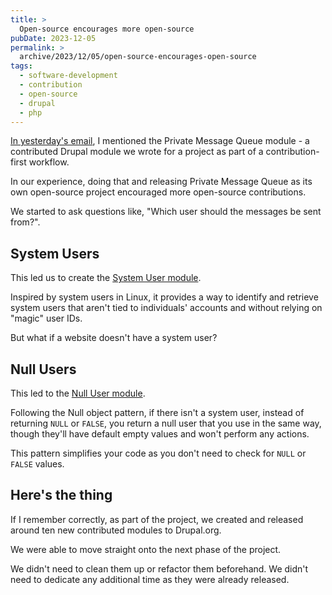 ```yaml
---
title: >
  Open-source encourages more open-source
pubDate: 2023-12-05
permalink: >
  archive/2023/12/05/open-source-encourages-open-source
tags:
  - software-development
  - contribution
  - open-source
  - drupal
  - php
---
```


[In yesterday's email][yesterday], I mentioned the Private Message Queue module - a contributed Drupal module we wrote for a project as part of a contribution-first workflow.

In our experience, doing that and releasing Private Message Queue as its own open-source project encouraged more open-source contributions.

We started to ask questions like, "Which user should the messages be sent from?".

## System Users

This led us to create the [System User module].

Inspired by system users in Linux, it provides a way to identify and retrieve system users that aren't tied to individuals' accounts and without relying on "magic" user IDs.

But what if a website doesn't have a system user?

## Null Users

This led to the [Null User module].

Following the Null object pattern, if there isn't a system user, instead of returning `NULL` or `FALSE`, you return a null user that you use in the same way, though they'll have default empty values and won't perform any actions.

This pattern simplifies your code as you don't need to check for `NULL` or `FALSE` values.

## Here's the thing

If I remember correctly, as part of the project, we created and released around ten new contributed modules to Drupal.org.

We were able to move straight onto the next phase of the project.

We didn't need to clean them up or refactor them beforehand. We didn't need to dedicate any additional time as they were already released.

[null user module]: https://www.drupal.org/project/null_user
[system user module]: https://www.drupal.org/project/system_user
[yesterday]: https://www.oliverdavies.uk/archive/2023/12/04/writing-contrib-modules-as-glue-between-your-custom-code
